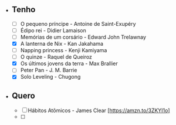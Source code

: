 - ## Tenho

	- [ ] O pequeno príncipe - Antoine de Saint-Exupéry
	- [ ] Édipo rei - Didier Lamaison
	- [ ] Memórias de um corsário - Edward John Trelawnay
	- [x] A lanterna de Nix - Kan Jakahama
	- [ ] Napping princess - Kenji Kamiyama
	- [ ] O quinze - Raquel de Queiroz
	- [x] Os últimos jovens da terra - Max Brallier
	- [ ] Peter Pan - J. M. Barrie
	- [x] Solo Leveling - Chugong

- ## Quero
	- [ ] Hábitos Atômicos - James Clear [https://amzn.to/3ZKYI1o]
	- [ ] 